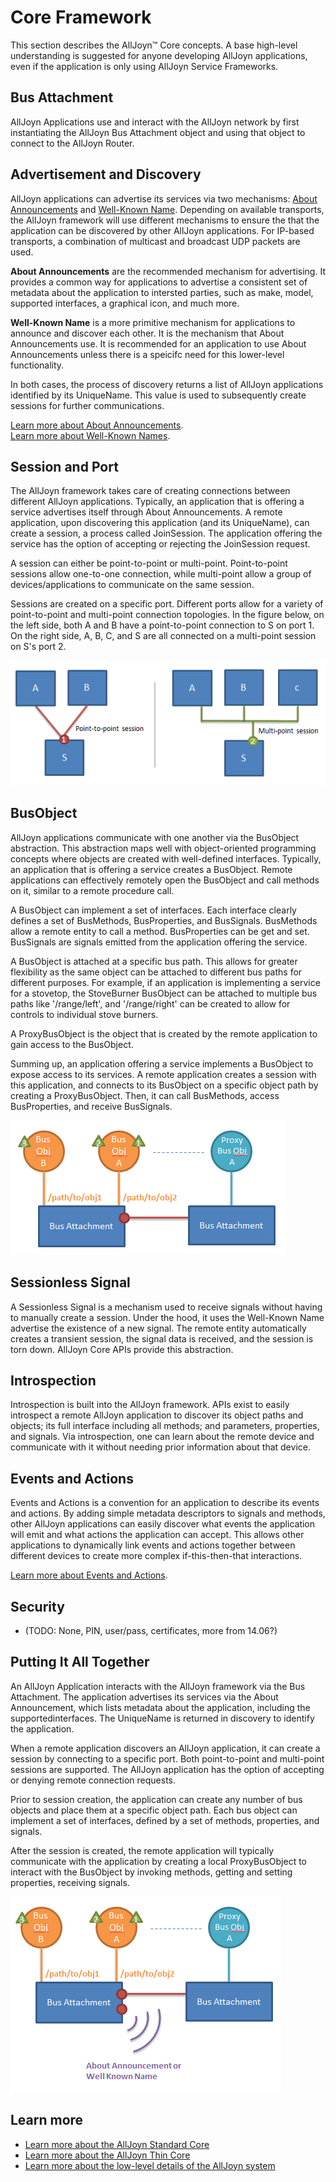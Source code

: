 # Core Framework

This section describes the AllJoyn&trade; Core concepts. A base high-level
understanding is suggested for anyone developing AllJoyn applications,
even if the application is only using AllJoyn Service Frameworks.

## Bus Attachment

AllJoyn Applications use and interact with the AllJoyn network
by first instantiating the AllJoyn Bus Attachment object and using
that object to connect to the AllJoyn Router.

## Advertisement and Discovery

AllJoyn applications can advertise its services via two mechanisms: 
[About Announcements][about] and [Well-Known Name][well-known-name].
Depending on available transports, the AllJoyn framework will use different mechanisms 
to ensure the that the application can be discovered by other AllJoyn 
applications. For IP-based transports, a combination of multicast and 
broadcast UDP packets are used.

**About Announcements** are the recommended mechanism for advertising. It
provides a common way for applications to advertise a consistent set
of metadata about the application to intersted parties, such as make,
model, supported interfaces, a graphical icon, and much more.

**Well-Known Name** is a more primitive mechanism for applications to 
announce and discover each other. It is the mechanism that About 
Announcements use. It is recommended for an application to use About 
Announcements unless there is a speicifc need for this lower-level 
functionality.

In both cases, the process of discovery returns a list of AllJoyn 
applications identified by its UniqueName. This value is used to 
subsequently create sessions for further communications.

[Learn more about About Announcements][about].  
[Learn more about Well-Known Names][well-known-name].

## Session and Port

The AllJoyn framework takes care of creating connections between different AllJoyn
applications. Typically, an application that is offering a service 
advertises itself through About Announcements. A remote application, 
upon discovering this application (and its UniqueName), can create a 
session, a process called JoinSession. The application offering the 
service has the option of accepting or rejecting the JoinSession request.

A session can either be point-to-point or multi-point. Point-to-point
sessions allow one-to-one connection, while multi-point allow a group of
devices/applications to communicate on the same session.

Sessions are created on a specific port. Different ports allow for
a variety of point-to-point and multi-point connection topologies.
In the figure below, on the left side, both A and B have a 
point-to-point connection to S on port 1. On the right side, A,
B, C, and S are all connected on a multi-point session on S's port
2.

![alljoyn-core-sessions][alljoyn-core-sessions]

## BusObject

AllJoyn applications communicate with one another via the BusObject
abstraction. This abstraction maps well with object-oriented programming
concepts where objects are created with well-defined interfaces. Typically, 
an application that is offering a service creates a BusObject. Remote 
applications can effectively remotely open the BusObject and call methods 
on it, similar to a remote procedure call.

A BusObject can implement a set of interfaces. Each interface clearly
defines a set of BusMethods, BusProperties, and BusSignals. BusMethods
allow a remote entity to call a method. BusProperties can be get and set.
BusSignals are signals emitted from the application offering the service.

A BusObject is attached at a specific bus path. This allows for greater
flexibility as the same object can be attached to different bus paths
for different purposes. For example, if an application is implementing
a service for a stovetop, the StoveBurner BusObject can be attached to
multiple bus paths like '/range/left', and '/range/right' can be created
to allow for controls to individual stove burners.

A ProxyBusObject is the object that is created by the remote application
to gain access to the BusObject.

Summing up, an application offering a service implements a BusObject to
expose access to its services.  A remote application creates a session 
with this application, and connects to its BusObject on a specific object 
path by creating a ProxyBusObject. Then, it can call BusMethods, access 
BusProperties, and receive BusSignals.

![alljoyn-core-busobject][alljoyn-core-busobject]

## Sessionless Signal

A Sessionless Signal is a mechanism used to receive signals without having to
manually create a session. Under the hood, it uses the Well-Known Name 
advertise the existence of a new signal. The remote entity automatically
creates a transient session, the signal data is received, and the 
session is torn down. AllJoyn Core APIs provide this abstraction.

## Introspection

Introspection is built into the AllJoyn framework. APIs exist to easily introspect
a remote AllJoyn application to discover its object paths and objects;
its full interface including all methods; and parameters, properties,
and signals. Via introspection, one can learn about the remote device
and communicate with it without needing prior information about that
device.

## Events and Actions

Events and Actions is a convention for an application to describe its
events and actions. By adding simple metadata descriptors to signals
and methods, other AllJoyn applications can easily discover what
events the application will emit and what actions the application can
accept. This allows other applications to dynamically link events
and actions together between different devices to create more complex
if-this-then-that interactions.

[Learn more about Events and Actions][events-and-actions].

## Security
- (TODO: None, PIN, user/pass, certificates, more from 14.06?)

## Putting It All Together

An AllJoyn Application interacts with the AllJoyn framework via the 
Bus Attachment. The application advertises its services via the About 
Announcement, which lists metadata about the application, including the 
supportedinterfaces. The UniqueName is returned in discovery to identify 
the application.

When a remote application discovers an AllJoyn application, it can 
create a session by connecting to a specific port. Both point-to-point
and multi-point sessions are supported.  The AllJoyn application
has the option of accepting or denying remote connection requests.

Prior to session creation, the application can create any number of bus 
objects and place them at a specific object path. Each bus object can 
implement a set of interfaces, defined by a set of methods, properties, 
and signals.

After the session is created, the remote application will typically 
communicate with the application by creating a local ProxyBusObject to 
interact with the BusObject by invoking methods, getting and setting 
properties, receiving signals.

![alljoyn-core-components][alljoyn-core-components]

## Learn more

* [Learn more about the AllJoyn Standard Core][aj-scl]
* [Learn more about the AllJoyn Thin Core][aj-tcl]
* [Learn more about the low-level details of the AllJoyn system][aj-system]

[about]: /learn/core/about-announcement
[well-known-name]: /learn/core/well-known-name
[events-and-actions]: /learn/core/events-and-actions
[alljoyn-core-sessions]: /files/learn/alljoyn-core-sessions.png
[alljoyn-core-busobject]: /files/learn/alljoyn-core-busobject.png
[alljoyn-core-components]: /files/learn/alljoyn-core-components.png

[aj-system]: /learn/core/system-description
[aj-scl]: /learn/core/standard-core
[aj-tcl]: /learn/core/thin-core